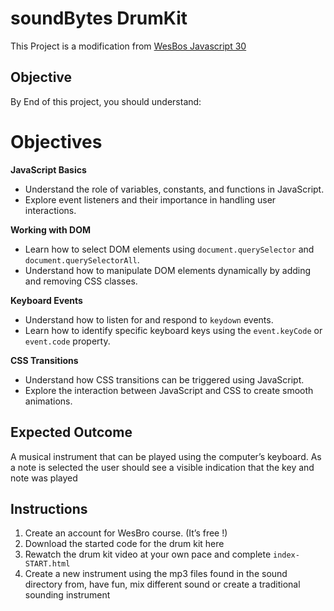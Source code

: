 # soundBytes DrumKit

This Project is a modification from [WesBos Javascript 30](https://courses.wesbos.com/account/signin)

## Objective

By End of this project, you should understand:

# Objectives

**JavaScript Basics**

- Understand the role of variables, constants, and functions in JavaScript.
- Explore event listeners and their importance in handling user interactions.

**Working with DOM**

- Learn how to select DOM elements using `document.querySelector` and `document.querySelectorAll`.
- Understand how to manipulate DOM elements dynamically by adding and removing CSS classes.

**Keyboard Events**

- Understand how to listen for and respond to `keydown` events.
- Learn how to identify specific keyboard keys using the `event.keyCode` or `event.code` property.

**CSS Transitions**

- Understand how CSS transitions can be triggered using JavaScript.
- Explore the interaction between JavaScript and CSS to create smooth animations.

## Expected Outcome

A musical instrument that can be played using the computer’s keyboard. As a note is selected the user should see a visible indication that the key and note was played

## Instructions

1. Create an account for WesBro course. (It’s free !)
2. Download the started code for the drum kit here
3. Rewatch the drum kit video at your own pace and complete `index-START.html`
4. Create a new instrument using the mp3 files found in the sound directory from, have fun, mix different sound or create a traditional sounding instrument